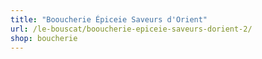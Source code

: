 ```yaml
---
title: "Booucherie Épiceie Saveurs d'Orient"
url: /le-bouscat/booucherie-epiceie-saveurs-dorient-2/
shop: boucherie
---
```

